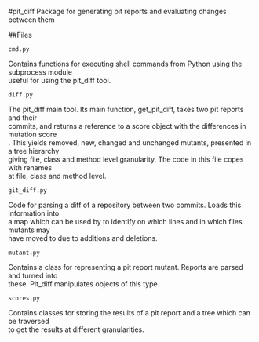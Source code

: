 #pit_diff
Package for generating pit reports and evaluating changes between them

##Files

`cmd.py`

Contains functions for executing shell commands from Python using the subprocess module \
useful for using the pit_diff tool.

`diff.py`

The pit_diff main tool. Its main function, get_pit_diff, takes two pit reports and their \
commits, and returns a reference to a score object with the differences in mutation score\
. This yields removed, new, changed and unchanged mutants, presented in a tree hierarchy \
giving file, class and method level granularity. The code in this file copes with renames\
 at file, class and method level.

`git_diff.py`

Code for parsing a diff of a repository between two commits. Loads this information into\
 a map which can be used by to identify on which lines and in which files mutants may \
have moved to due to additions and deletions.

`mutant.py`

Contains a class for representing a pit report mutant. Reports are parsed and turned into\
these. Pit_diff manipulates objects of this type.

`scores.py`

Contains classes for storing the results of a pit report and a tree which can be traversed\
 to get the results at different granularities.

